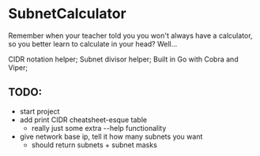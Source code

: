 # SubnetCalculator
Remember when your teacher told you you won't always have a calculator, so you better learn to calculate in your head? Well...

CIDR notation helper; Subnet divisor helper; Built in Go with Cobra and Viper;

## TODO:
- start project
- add print CIDR cheatsheet-esque table
  - really just some extra --help functionality
- give network base ip, tell it how many subnets you want
  - should return subnets + subnet masks
